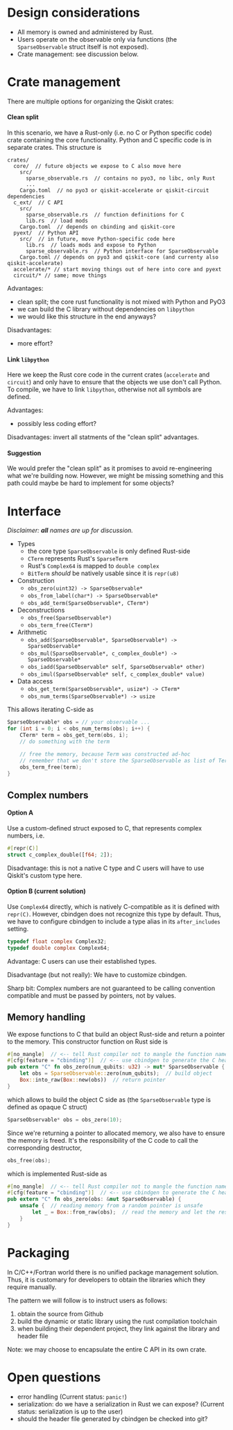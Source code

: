 # Design considerations

* All memory is owned and administered by Rust. 
* Users operate on the observable only via functions (the ``SparseObservable`` struct itself is not exposed).
* Crate management: see discussion below.

# Crate management 

There are multiple options for organizing the Qiskit crates:

#### Clean split

In this scenario, we have a Rust-only (i.e. no C or Python specific code) crate containing the core functionality. Python and C specific code is in separate crates.
This structure is
```
crates/
  core/  // future objects we expose to C also move here
    src/
      sparse_observable.rs  // contains no pyo3, no libc, only Rust
      ... 
    Cargo.toml  // no pyo3 or qiskit-accelerate or qiskit-circuit dependencies
  c_ext/  // C API
    src/
      sparse_observable.rs  // function definitions for C
      lib.rs  // load mods
    Cargo.toml  // depends on cbinding and qiskit-core
  pyext/  // Python API
    src/  // in future, move Python-specific code here
      lib.rs  // loads mods and expose to Python
      sparse_observable.rs  // Python interface for SparseObservable
    Cargo.toml // depends on pyo3 and qiskit-core (and currenty also qiskit-accelerate)
  accelerate/* // start moving things out of here into core and pyext
  circuit/* // same; move things
```
Advantages:
* clean split; the core rust functionality is not mixed with Python and PyO3
* we can build the C library without dependencies on `libpython`
* we would like this structure in the end anyways?

Disadvantages:
* more effort?

#### Link `libpython`

Here we keep the Rust core code in the current crates (`accelerate` and `circuit`) and only have to ensure that the objects we use don't call Python.
To compile, we have to link `libpython`, otherwise not all symbols are defined.

Advantages:
* possibly less coding effort?

Disadvantages: invert all statments of the "clean split" advantages.

#### Suggestion

We would prefer the "clean split" as it promises to avoid re-engineering what we're building now. 
However, we might be missing something and this path could maybe be hard to implement for some objects?

# Interface

_Disclaimer: **all** names are up for discussion._

* Types
  * the core type ``SparseObservable`` is only defined Rust-side
  * ``CTerm`` represents Rust's ``SparseTerm``
  * Rust's ``Complex64`` is mapped to ``double complex``
  * ``BitTerm`` _should_ be natively usable since it is `repr(u8)`
* Construction
  * ``obs_zero(uint32) -> SparseObservable*``
  * ``obs_from_label(char*) -> SparseObservable*``
  * ``obs_add_term(SparseObservable*, CTerm*)``
* Deconstructions
  * ``obs_free(SparseObservable*)``
  * ``obs_term_free(CTerm*)`` 
* Arithmetic
  * ``obs_add(SparseObservable*, SparseObservable*) -> SparseObservable*``
  * ``obs_mul(SparseObservable*, c_complex_double*) -> SparseObservable*``
  * ``obs_iadd(SparseObservable* self, SparseObservable* other)``
  * ``obs_imul(SparseObservable* self, c_complex_double* value)``
* Data access
  * ``obs_get_term(SparseObservable*, usize*) -> CTerm*``
  * ``obs_num_terms(SparseObservable*) -> usize`` 

This allows iterating C-side as 
```c
SparseObservable* obs = // your observable ...
for (int i = 0; i < obs_num_terms(obs); i++) {
    CTerm* term = obs_get_term(obs, i);
    // do something with the term

    // free the memory, because Term was constructed ad-hoc
    // remember that we don't store the SparseObservable as list of Terms!
    obs_term_free(term);  
}
```
 
## Complex numbers

#### Option A

Use a custom-defined struct exposed to C, that represents complex numbers, i.e.
```rust
#[repr(C)]
struct c_complex_double([f64; 2]);
```

Disadvantage: this is not a native C type and C users will have to use Qiskit's custom type here.

#### Option B (current solution)

Use ``Complex64`` directly, which is natively C-compatible as it is defined with ``repr(C)``.
However, cbindgen does not recognize this type by default.
Thus, we have to configure cbindgen to include a type alias in its ``after_includes`` setting.
```c
typedef float complex Complex32;
typedef double complex Complex64;
```

Advantage: C users can use their established types.

Disadvantage (but not really): We have to customize cbindgen.

Sharp bit: Complex numbers are not guaranteed to be calling convention compatible and must be passed by pointers, not by values.

## Memory handling

We expose functions to C that build an object Rust-side and return a pointer to the memory. This constructor function
on Rust side is

```rust
#[no_mangle]  // <-- tell Rust compiler not to mangle the function name, so C can find it
#[cfg(feature = "cbinding")]  // <-- use cbindgen to generate the C header
pub extern "C" fn obs_zero(num_qubits: u32) -> mut* SparseObservable {
    let obs = SparseObservable::zero(num_qubits);  // build object
    Box::into_raw(Box::new(obs))  // return pointer 
}
```

which allows to build the object C side as (the ``SparseObservable`` type is defined as opaque C struct)
```c
SparseObservable* obs = obs_zero(10);
```

Since we're returning a pointer to allocated memory, we also have to ensure the memory is freed. 
It's the responsibility of the C code to call the corresponding destructor, 
```c
obs_free(obs);
```
which is implemented Rust-side as 
```rust
#[no_mangle]  // <-- tell Rust compiler not to mangle the function name, so C can find it
#[cfg(feature = "cbinding")]  // <-- use cbindgen to generate the C header
pub extern "C" fn obs_zero(obs: &mut SparseObservable) {
    unsafe {  // reading memory from a random pointer is unsafe
        let _ = Box::from_raw(obs);  // read the memory and let the result go out of scope
    }
}
```




# Packaging

In C/C++/Fortran world there is no unified package management solution.
Thus, it is customary for developers to obtain the libraries which they require manually.

The pattern we will follow is to instruct users as follows:
1. obtain the source from Github
2. build the dynamic or static library using the rust compilation toolchain
3. when building their dependent project, they link against the library and header file

Note: we may choose to encapsulate the entire C API in its own crate.

# Open questions

* error handling (Current status: `panic!`)
* serialization: do we have a serialization in Rust we can expose? (Current status: serialization is up to the user)
* should the header file generated by cbindgen be checked into git?
